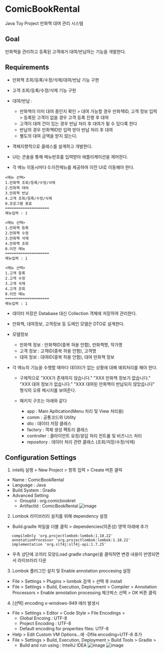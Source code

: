 # ComicBookRental
Java Toy Project
만화책 대여 관리 시스템 

## Goal

만화책을 관리하고 등록된 고객에거 대여/반납하는 기능을 개발한다.

## Requirements

- 만화책 조회/등록/수정/삭제/대여/반납 기능 구현
- 고객 조회/등록/수정/삭제 기능 구현
- 대여/반납 : 
  - 만화책이 이미 대여 중인지 확인 > 대여 가능할 경우 만화책ID, 고객 정보 입력 > 등록된 고객이 없을 경우 고객 등록 진행 후 대여
  - 고객이 대여 건이 있는 경우 반납 처리 후 대여가 될 수 있다록 한다
  - 반납의 경우 만화책ID만 입력 받아 반납 처리 후 대여
  - 별도의 대여 금액을 받지 않는다.

- 객체지향적으로 클래스를 설계하고 개발한다.

- UI는 콘솔을 통해 메뉴번호를 입력받아 애플리케이션을 제어한다.
- 각 메뉴 이동시마다 0.이전메뉴를 제공하여 이전 UI로 이동해야 한다.

```
<메뉴 선택>
1.만화책 조회/등록/수정/삭제
2.만화책 대여
3.만화책 반납
4.고객 조회/등록/수정/삭제
0.프로그램 종료
====================
메뉴입력 : 1
```

```
<메뉴 선택>
1.만화책 등록
2.만화책 수정
3.만화책 삭제
4.만화책 조회
0.이전 메뉴
====================
메뉴입력 : 1
```

```
<메뉴 선택>
1.고객 등록
2.고객 수정
3.고객 삭제
4.고객 조회
0.이전 메뉴
====================
메뉴입력 : 1
```


- 데이터 저장은 Database 대신 Collection 객체에 저장하여 관리한다.
- 만화책, 대여정보, 고객정보 등 도메인 모델은 DTO로 설계한다.
- 모델정보
  - 만화책 정보 : 만화책ID(중복 혀용 안함), 만화책명, 작가명
  - 고객 정보 : 고객ID(중복 허용 안함), 고객명
  - 대여 정보 : 대여ID(중복 허용 안함), 대여 만화책 정보

- 각 메뉴의 기능을 수행할 때마다 데이터가 없는 상황에 대해 예외처리를 해야 한다.
  - 구체적으로 "XXX가 존재하지 않습니다." "XXX 만화책 정보가 없습니다." "XXX 대여 정보가 없습니다." "XXX 대여된 만화책이 반납되지 않았습니다" 형식의 오류 메시지를 보여준다.
  
  - 패키지 구조는 아래와 같다
    - app :  Main Apllication(Menu 처리 및 View 처리용)
    - comm : 공통코드와 Utility
    - dto : 데이터 저장 클래스
    - factory :  객체 생성 팩토리 클래스
    - controller : 클라이언트 요청/응답 처리 컨트롤 및 비즈니스 처리
    - repository : 데이터 처리 관련 클래스 (조회/저장/수정/삭제)


## Configuration Settings
1. intellij 실행 > New Project > 항목 입력 > Create 버튼 클릭
  - Name : ComicBookRental
  - Language : Java
  - Build System : Gradle
  - Advanced Setting
    - GroupId : org.comicbookret
    - ArtifactId : ComicBookRental 
![image](https://user-images.githubusercontent.com/33537820/215393294-c151ad97-ad15-4f14-b455-eeccaace376f.png)


2. Lombok 라이브러리 설치를 위해 dependency 설정
 - Build.gradle 파일을 더블 클릭 > dependencies(의존성) 영역 아래에 추가
 ```
    compileOnly 'org.projectlombok:lombok:1.18.22'
    annotationProcessor 'org.projectlombok:lombok:1.18.22'
    implementation 'org.slf4j:slf4j-api:1.7.25'
 ```
 - 우측 상단에 코끼리 모양(Load gradle change)을 클릭하면 변경 내용이 반영되면서 라이브러리 다운
 
3. Lombok 플러그인 설치 및 Enable annotation proccesing 설정
  - File > Settings > Plugins > lombok 검색 > 선택 후 install
  - File > Settings > Build, Execution, Deployment > Compiler > Annotation Processors > Enable annotation processing 체크박스 선택 > OK 버튼 클릭
  
4. [선택] encoding x-windows-949 에러 발생시
  - File > Settings > Editor > Code Style > File Encodings >
    - Global Encoing : UTF-8
    - Project Encoding : UTF-8
    - Default encoding for properties files: UTF-8
  - Help > Edit Custom VM Options...에 -Dfile.encoding=UTF-8 추가
  - File > Settings > Build, Execution, Deployment > Build Tools > Gradle > 
    - Build and run using : IntelliJ IDEA
![image](https://user-images.githubusercontent.com/33537820/215395117-a3fba531-842b-4ef4-a116-6343fe9179b7.png)
![image](https://user-images.githubusercontent.com/33537820/215395364-c9324e53-6beb-4036-96da-b8852c887381.png)
